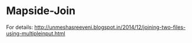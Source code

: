 Mapside-Join
============

For details: http://unmeshasreeveni.blogspot.in/2014/12/joining-two-files-using-multipleinput.html

